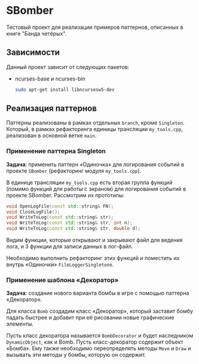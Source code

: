 # SBomber

Тестовый проект для реализации примеров паттернов, описанных в книге "Банда четёрых".

## Зависимости

Данный проект зависит от следующих пакетов:

- ncurses-base и ncurses-bin
  ```bash
  sudo apt-get install libncursesw5-dev
  ```

## Реализация паттернов

Паттерны реализованы в рамках отдельных `branch`, кроме `Singleton`.
Который, в рамках рефакторинга единицы трансляции `my_tools.cpp`,
реализован в основной ветке `main`.

### Применение паттерна Singleton

**Задача**: применить паттерн «Одиночка» для логирования событий в проекте
`SBomber` (рефакторинг модуля `my_tools.cpp`).

В единице трансляции `my_tools.cpp` есть вторая группа функций
(помимо функций для работы с экраном) для логирования событий в проекте SBomber.
Рассмотрим их прототипы:

```c++
void OpenLogFile(const std::string& FN);
void CloseLogFile();
void WriteToLog(const std::string& str);
void WriteToLog(const std::string& str, int n);
void WriteToLog(const std::string& str, double d);
```

Видим функции, которые открывают и закрывают файл для ведения лога,
и 3 функции для записи данных в лог-файл.

Необходимо выполнить рефакторинг этих функций и поместить их внутрь «Одиночки» `FileLoggerSingletone`.

### Применение шаблона «Декоратор»

**Задача**: создание нового варианта бомбы в игре с помощью паттерна «Декоратор».

Для класса `Bomb` создадим класс «Декоратор», который заставит бомбу падать
быстрее и добавит при её рисовании новые графические элементы.

Пусть класс декоратора называется `BombDecorator` и будет наследником `DynamicObject`,
как и Bomb.
Пусть класс-декоратор содержит объект «Бомба».
Ему также необходимо переопределять методы `Move` и `Draw` и вызывать эти методы у бомбы,
которую он содержит.

